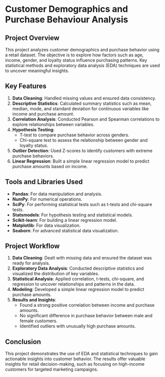 # **Customer Demographics and Purchase Behaviour Analysis**

## **Project Overview**
This project analyzes customer demographics and purchase behavior using a retail dataset. The objective is to explore how factors such as age, income, gender, and loyalty status influence purchasing patterns. Key statistical methods and exploratory data analysis (EDA) techniques are used to uncover meaningful insights.

## **Key Features**
1. **Data Cleaning**: Handled missing values and ensured data consistency.
2. **Descriptive Statistics**: Calculated summary statistics such as mean, median, mode, and standard deviation for continuous variables like income and purchase amount.
3. **Correlation Analysis**: Conducted Pearson and Spearman correlations to explore relationships between variables.
4. **Hypothesis Testing**: 
   - T-test to compare purchase behavior across genders.
   - Chi-square test to assess the relationship between gender and loyalty status.
5. **Outlier Detection**: Used Z-scores to identify customers with extreme purchase behaviors.
6. **Linear Regression**: Built a simple linear regression model to predict purchase amounts based on income.

## **Tools and Libraries Used**
- **Pandas**: For data manipulation and analysis.
- **NumPy**: For numerical operations.
- **SciPy**: For performing statistical tests such as t-tests and chi-square tests.
- **Statsmodels**: For hypothesis testing and statistical models.
- **Scikit-learn**: For building a linear regression model.
- **Matplotlib**: For data visualization.
- **Seaborn**: For advanced statistical data visualization.

## **Project Workflow**
1. **Data Cleaning**: Dealt with missing data and ensured the dataset was ready for analysis.
2. **Exploratory Data Analysis**: Conducted descriptive statistics and visualized the distribution of key variables.
3. **Statistical Analysis**: Applied correlation, t-tests, chi-square, and regression to uncover relationships and patterns in the data.
4. **Modeling**: Developed a simple linear regression model to predict purchase amounts.
5. **Results and Insights**:
   - Found a strong positive correlation between income and purchase amounts.
   - No significant difference in purchase behavior between male and female customers.
   - Identified outliers with unusually high purchase amounts.

## **Conclusion**
This project demonstrates the use of EDA and statistical techniques to gain actionable insights into customer behavior. The results offer valuable insights for retail decision-making, such as focusing on high-income customers for targeted marketing campaigns.
